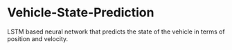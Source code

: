 # Vehicle-State-Prediction
LSTM based neural network that predicts the state of the vehicle in terms of position and velocity.
